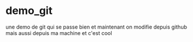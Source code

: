 # demo_git
une demo de git
 qui se passe bien
 et maintenant on modifie depuis github
mais aussi depuis ma machine 
et c'est cool
